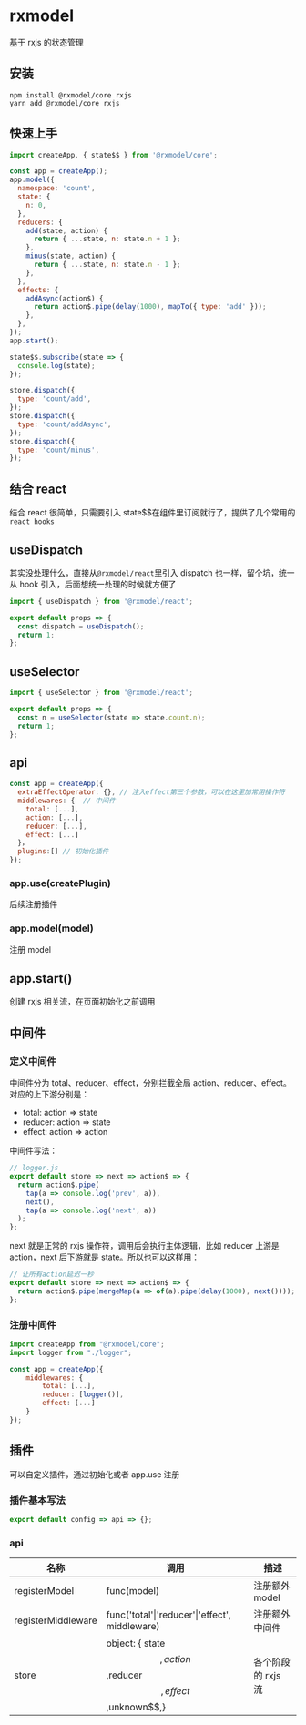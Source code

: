 # rxmodel

基于 rxjs 的状态管理

## 安装

```
npm install @rxmodel/core rxjs
yarn add @rxmodel/core rxjs
```

## 快速上手

```js
import createApp, { state$$ } from '@rxmodel/core';

const app = createApp();
app.model({
  namespace: 'count',
  state: {
    n: 0,
  },
  reducers: {
    add(state, action) {
      return { ...state, n: state.n + 1 };
    },
    minus(state, action) {
      return { ...state, n: state.n - 1 };
    },
  },
  effects: {
    addAsync(action$) {
      return action$.pipe(delay(1000), mapTo({ type: 'add' }));
    },
  },
});
app.start();

state$$.subscribe(state => {
  console.log(state);
});

store.dispatch({
  type: 'count/add',
});
store.dispatch({
  type: 'count/addAsync',
});
store.dispatch({
  type: 'count/minus',
});
```

## 结合 react

结合 react 很简单，只需要引入 state\$\$在组件里订阅就行了，提供了几个常用的`react hooks`

## useDispatch

其实没处理什么，直接从`@rxmodel/react`里引入 dispatch 也一样，留个坑，统一从 hook 引入，后面想统一处理的时候就方便了

```jsx
import { useDispatch } from '@rxmodel/react';

export default props => {
  const dispatch = useDispatch();
  return 1;
};
```

## useSelector

```jsx
import { useSelector } from '@rxmodel/react';

export default props => {
  const n = useSelector(state => state.count.n);
  return 1;
};
```

## api

```js
const app = createApp({
  extraEffectOperator: {}, // 注入effect第三个参数，可以在这里加常用操作符
  middlewares: {  // 中间件
    total: [...],
    action: [...],
    reducer: [...],
    effect: [...]
  }，
  plugins:[] // 初始化插件
});
```

### app.use(createPlugin)

后续注册插件

### app.model(model)

注册 model

## app.start()

创建 rxjs 相关流，在页面初始化之前调用

## 中间件

### 定义中间件

中间件分为 total、reducer、effect，分别拦截全局 action、reducer、effect。对应的上下游分别是：

- total: action => state
- reducer: action => state
- effect: action => action

中间件写法：

```js
// logger.js
export default store => next => action$ => {
  return action$.pipe(
    tap(a => console.log('prev', a)),
    next(),
    tap(a => console.log('next', a))
  );
};
```

next 就是正常的 rxjs 操作符，调用后会执行主体逻辑，比如 reducer 上游是 action，next 后下游就是 state。所以也可以这样用：

```js
// 让所有action延迟一秒
export default store => next => action$ => {
  return action$.pipe(mergeMap(a => of(a).pipe(delay(1000), next())));
};
```

### 注册中间件

```js
import createApp from "@rxmodel/core";
import logger from "./logger";

const app = createApp({
    middlewares: {
        total: [...],
        reducer: [logger()],
        effect: [...]
    }
});
```

## 插件

可以自定义插件，通过初始化或者 app.use 注册

### 插件基本写法

```js
export default config => api => {};
```

### api

| 名称               | 调用                                                        | 描述               |
| ------------------ | ----------------------------------------------------------- | ------------------ |
| registerModel      | func(model)                                                 | 注册额外 model     |
| registerMiddleware | func('total'\|'reducer'\|'effect', middleware)              | 注册额外 中间件    |
| store              | object: { state$$,action$$,reducer$$,effect$$,unknown\$\$,} | 各个阶段的 rxjs 流 |
